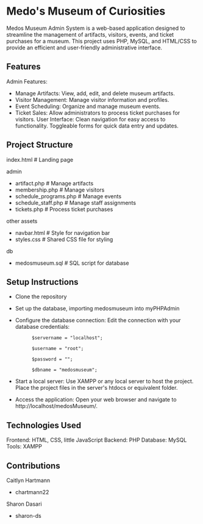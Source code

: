 # Medo's Museum of Curiosities
 
Medos Museum Admin System is a web-based application designed to streamline the management of artifacts, visitors, events, and ticket purchases for a museum. This project uses PHP, MySQL, and HTML/CSS to provide an efficient and user-friendly administrative interface.

## Features
Admin Features:
* Manage Artifacts: View, add, edit, and delete museum artifacts.
* Visitor Management: Manage visitor information and profiles.
* Event Scheduling: Organize and manage museum events.
* Ticket Sales: Allow administrators to process ticket purchases for visitors.
User Interface:
Clean navigation for easy access to functionality. Toggleable forms for quick data entry and updates.

## Project Structure

index.html                  # Landing page

admin
* artifact.php              # Manage artifacts 
* membership.php            # Manage visitors 
* schedule_programs.php     # Manage events
* schedule_staff.php        # Manage staff assignments
* tickets.php               # Process ticket purchases

other assets

* navbar.html               # Style for navigation bar
* styles.css                # Shared CSS file for styling

db
* medosmuseum.sql           # SQL script for database 


## Setup Instructions
* Clone the repository
* Set up the database, importing medosmuseum into myPHPAdmin
* Configure the database connection:
        Edit the connection with your database credentials:

            $servername = "localhost";

            $username = "root";

            $password = "";

            $dbname = "medosmuseum";

* Start a local server:
    Use XAMPP or any local server to host the project.
    Place the project files in the server's htdocs or equivalent folder.

* Access the application:
    Open your web browser and navigate to http://localhost/medosMuseum/.

## Technologies Used
Frontend: HTML, CSS, little JavaScript
Backend: PHP
Database: MySQL
Tools: XAMPP

## Contributions
Caitlyn Hartmann
* chartmann22

Sharon Dasari
* sharon-ds